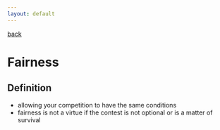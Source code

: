 ```yaml
---
layout: default
---
```

[back](./)

# Fairness

## Definition

- allowing your competition to have the same conditions
- fairness is not a virtue if the contest is not optional or is a matter of survival